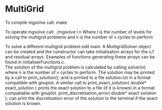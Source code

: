 MultiGrid
=========
To compile mgsolve call:
make

To operate mgsolve call:
./mgsolve l n
Where l is the number of levels for solving the multigrid problems and n is the number of v cycles to perform

To solve a different multigrid problem edit main.  A MultigridSolver object can be created and the constructor can take initialisation 
arrays for the v,f and residual arrays.  Examples of functions generating these arrays can be found in initialiserFunctions.c.  
The solution of the multigrid problem is calculated by calling solver(n) where n is the number of v cycles to perform.
The solution may be printed by a call to print_solution(); and is printed to a file solution.txt in a format compatible with gnuplot.
A similar call to print_exact_solution( double* exact_solution ) prints the exact solution to a file (if it is known) in a format 
compatiable with gnuplot. print_discretisation_error( double* exact solution ); can print the discretisation error of the solution
to the terminal if the exact solution is known.